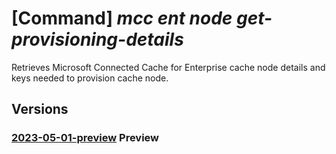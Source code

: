 # [Command] _mcc ent node get-provisioning-details_

Retrieves Microsoft Connected Cache for Enterprise cache node details and keys needed to provision cache node.

## Versions

### [2023-05-01-preview](/Resources/mgmt-plane/L3N1YnNjcmlwdGlvbnMve30vcmVzb3VyY2Vncm91cHMve30vcHJvdmlkZXJzL21pY3Jvc29mdC5jb25uZWN0ZWRjYWNoZS9lbnRlcnByaXNlbWNjY3VzdG9tZXJzL3t9L2VudGVycHJpc2VtY2NjYWNoZW5vZGVzL3t9L2dldGNhY2hlbm9kZWluc3RhbGxkZXRhaWxz/2023-05-01-preview.xml) **Preview**

<!-- mgmt-plane /subscriptions/{}/resourcegroups/{}/providers/microsoft.connectedcache/enterprisemcccustomers/{}/enterprisemcccachenodes/{}/getcachenodeinstalldetails 2023-05-01-preview -->
